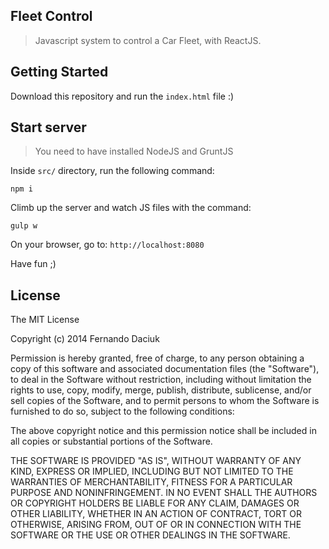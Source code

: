 ## Fleet Control

> Javascript system to control a Car Fleet, with ReactJS.

## Getting Started

Download this repository and run the `index.html` file :)

## Start server

> You need to have installed NodeJS and GruntJS

Inside `src/` directory, run the following command:

```
npm i
```

Climb up the server and watch JS files with the command:

```
gulp w
```

On your browser, go to: `http://localhost:8080`

Have fun ;)

## License
The MIT License

Copyright (c) 2014 Fernando Daciuk

Permission is hereby granted, free of charge, to any person obtaining a copy
of this software and associated documentation files (the "Software"), to deal
in the Software without restriction, including without limitation the rights
to use, copy, modify, merge, publish, distribute, sublicense, and/or sell
copies of the Software, and to permit persons to whom the Software is
furnished to do so, subject to the following conditions:

The above copyright notice and this permission notice shall be included in
all copies or substantial portions of the Software.

THE SOFTWARE IS PROVIDED "AS IS", WITHOUT WARRANTY OF ANY KIND, EXPRESS OR
IMPLIED, INCLUDING BUT NOT LIMITED TO THE WARRANTIES OF MERCHANTABILITY,
FITNESS FOR A PARTICULAR PURPOSE AND NONINFRINGEMENT. IN NO EVENT SHALL THE
AUTHORS OR COPYRIGHT HOLDERS BE LIABLE FOR ANY CLAIM, DAMAGES OR OTHER
LIABILITY, WHETHER IN AN ACTION OF CONTRACT, TORT OR OTHERWISE, ARISING FROM,
OUT OF OR IN CONNECTION WITH THE SOFTWARE OR THE USE OR OTHER DEALINGS IN
THE SOFTWARE.
